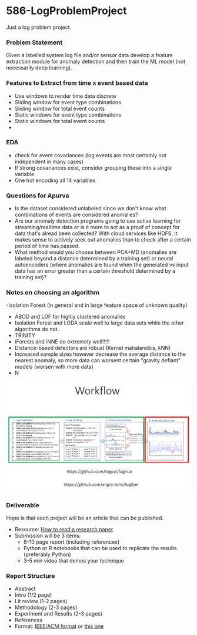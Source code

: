 # 586-LogProblemProject
 Just a log problem project.


### Problem Statement
Given a labelled system log file and/or sensor data develop a feature extraction module for anomaly detection and then train the ML model (not necessarily deep learning).

### Features to Extract from time x event based data
- Use windows to render time data discrete
- Sliding window for event type combinations
- Sliding window for total event counts
- Static windows for event type combinations
- Static windows for total event counts
- 

### EDA
- check for event covariances (log events are most certainly not independent in many cases)
- If strong covariances exist, consider grouping these into a single variable
- One hot encoding all 14 variables

### Questions for Apurva
- Is the dataset considered unlabeled since we don't know what combinations of events are considered anomalies? 
- Are our anomaly detection programs going to use active learning for streaming/realtime data or is it more to act as a proof of concept for data that's alread been collected? With cloud services like HDFS, it makes sense to actively seek out anomalies than to check after a certain period of time has passed.
- What method would you choose between PCA+MD (anomalies are labeled beyond a distance determined by a training set) or neural autoencoders (where anomalies are found when the generated vs input data has an error greater than a certain threshold determined by a training set)?

### Notes on choosing an algorithm
-Isolation Forest (in general and in large feature space of unknown quality)
- ABOD and LOF for highly clustered anomalies
- Isolation Forest and LODA scale well to large data sets while the other algorithms do not.
- TRINITY
- iForests and iNNE do extremely well!!!!!
- Distance-based detectors are robust (Kernel mahalanobis, kNN)
- Increased sample sizes however decrease the average distance to the nearest anomaly, so more data can worsent certain "gravity defiant" models (worsen with more data)
- N


![Workflow](Images/workflow.PNG)





### Deliverable
Hope is that each project will be an article that can be published.
- Resource: [How to read a research paper](http://blizzard.cs.uwaterloo.ca/keshav/home/Papers/data/07/paper-reading.pdf)
- Submission will be 3 items:
    - 8-10 page report (including references)
    - Python or R notebooks that can be used to replicate the results (preferably Python)
    - 3-5 min video that demos your technique




### Report Structure
- Abstract
- Intro (1/2 page)
- Lit review (1-2 pages)
- Methodology (2-3 pages)
- Experiment and Results (2-3 pages)
- References
- Format: [IEEE/ACM format](https://www.overleaf.com/latex/templates/acm-conference-proceedings-new-master-template/pnrfvrrdbfwt) or [this one](https://www.acm.org/binaries/content/assets/publications/word_style/interim-template-style/interim-layout.docx)
